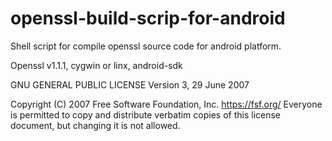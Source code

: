 # openssl-build-scrip-for-android

Shell script for compile openssl source code for android platform.

Openssl v1.1.1,
cygwin or linx,
android-sdk


GNU GENERAL PUBLIC LICENSE
                       Version 3, 29 June 2007

 Copyright (C) 2007 Free Software Foundation, Inc. <https://fsf.org/>
 Everyone is permitted to copy and distribute verbatim copies
 of this license document, but changing it is not allowed.
